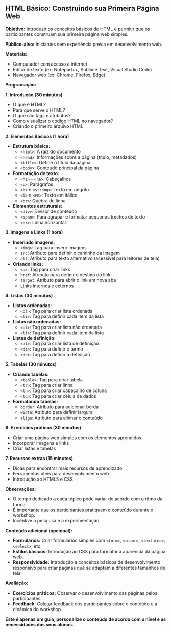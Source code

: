 ## HTML Básico: Construindo sua Primeira Página Web 

**Objetivo:** Introduzir os conceitos básicos de HTML e permitir que os participantes construam sua primeira página web simples.

**Público-alvo:** Iniciantes sem experiência prévia em desenvolvimento web.

**Materiais:**

* Computador com acesso à internet
* Editor de texto (ex: Notepad++, Sublime Text, Visual Studio Code)
* Navegador web (ex: Chrome, Firefox, Edge)

**Programação:**

**1. Introdução (30 minutos)**

* O que é HTML?
* Para que serve o HTML?
* O que são tags e atributos?
* Como visualizar o código HTML no navegador?
* Criando o primeiro arquivo HTML

**2. Elementos Básicos (1 hora)**

* **Estrutura básica:**
    * `<html>`: A raiz do documento
    * `<head>`: Informações sobre a página (título, metadados)
    * `<title>`: Define o título da página
    * `<body>`: Conteúdo principal da página
* **Formatação de texto:**
    * `<h1>` - `<h6>`: Cabeçalhos
    * `<p>`: Parágrafos
    * `<b>` e `<strong>`: Texto em negrito
    * `<i>` e `<em>`: Texto em itálico
    * `<br>`: Quebra de linha
* **Elementos estruturais:**
    * `<div>`: Divisor de conteúdo
    * `<span>`: Para agrupar e formatar pequenos trechos de texto
    * `<hr>`: Linha horizontal

**3. Imagens e Links (1 hora)**

* **Inserindo imagens:**
    * `<img>`: Tag para inserir imagens
    * `src`: Atributo para definir o caminho da imagem
    * `alt`: Atributo para texto alternativo (acessível para leitores de tela)
* **Criando links:**
    * `<a>`: Tag para criar links
    * `href`: Atributo para definir o destino do link
    * `target`: Atributo para abrir o link em nova aba
    * Links internos e externos

**4. Listas (30 minutos)**

* **Listas ordenadas:**
    * `<ol>`: Tag para criar lista ordenada
    * `<li>`: Tag para definir cada item da lista
* **Listas não ordenadas:**
    * `<ul>`: Tag para criar lista não ordenada
    * `<li>`: Tag para definir cada item da lista
* **Listas de definição:**
    * `<dl>`: Tag para criar lista de definição
    * `<dt>`: Tag para definir o termo
    * `<dd>`: Tag para definir a definição

**5. Tabelas (30 minutos)**

* **Criando tabelas:**
    * `<table>`: Tag para criar tabela
    * `<tr>`: Tag para criar linha
    * `<th>`: Tag para criar cabeçalho de coluna
    * `<td>`: Tag para criar célula de dados
* **Formatando tabelas:**
    * `border`: Atributo para adicionar borda
    * `width`: Atributo para definir largura
    * `align`: Atributo para alinhar o conteúdo

**6. Exercícios práticos (30 minutos)**

* Criar uma página web simples com os elementos aprendidos
* Incorporar imagens e links
* Criar listas e tabelas

**7. Recursos extras (15 minutos)**

* Dicas para encontrar mais recursos de aprendizado
* Ferramentas úteis para desenvolvimento web
* Introdução ao HTML5 e CSS

**Observações:**

* O tempo dedicado a cada tópico pode variar de acordo com o ritmo da turma.
* É importante que os participantes pratiquem o conteúdo durante o workshop.
* Incentive a pesquisa e a experimentação.

**Conteúdo adicional (opcional):**

* **Formulários:** Criar formulários simples com `<form>`, `<input>`, `<textarea>`, `<select>`, etc.
* **Estilos básicos:** Introdução ao CSS para formatar a aparência da página web.
* **Responsividade:** Introdução a conceitos básicos de desenvolvimento responsivo para criar páginas que se adaptam a diferentes tamanhos de tela.

**Avaliação:**

* **Exercícios práticos:** Observar o desenvolvimento das páginas pelos participantes.
* **Feedback:** Coletar feedback dos participantes sobre o conteúdo e a dinâmica do workshop.

**Este é apenas um guia, personalize o conteúdo de acordo com o nível e as necessidades dos seus alunos.**
